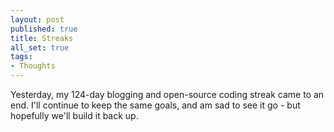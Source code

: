 ```yaml
---
layout: post
published: true
title: Streaks
all_set: true
tags:
- Thoughts
---
```


Yesterday, my 124-day blogging and open-source coding streak came to an end.
I'll continue to keep the same goals, and am sad to see it go - but hopefully
we'll build it back up.
